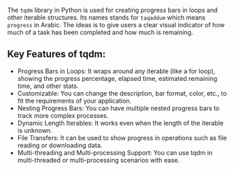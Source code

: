 The `tqdm` library in Python is used for creating progress bars in loops and other iterable structures. Its names
stands for `taqaddum` which means `progress` in Arabic. The ideas is to give users a clear visual indicator of how
much of a task has been completed and how much is remaining.

## Key Features of tqdm:
- Progress Bars in Loops: It wraps around any iterable (like a for loop), showing the progress percentage, elapsed time, estimated remaining time, and other stats. 
- Customizable: You can change the description, bar format, color, etc., to fit the requirements of your application.
- Nesting Progress Bars: You can have multiple nested progress bars to track more complex processes.
- Dynamic Length Iterables: It works even when the length of the iterable is unknown.
- File Transfers: It can be used to show progress in operations such as file reading or downloading data.
- Multi-threading and Multi-processing Support: You can use tqdm in multi-threaded or multi-processing scenarios with ease.